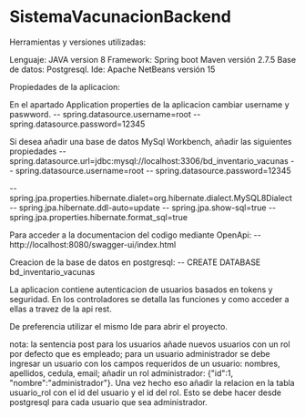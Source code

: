 # SistemaVacunacionBackend

Herramientas y versiones utilizadas: 

Lenguaje: JAVA version 8
Framework: Spring boot Maven versión 2.7.5
Base de datos: Postgresql.
Ide: Apache NetBeans versión 15

Propiedades de la aplicacion: 

En el apartado Application properties de la aplicacion cambiar username y paswword. 
-- spring.datasource.username=root
-- spring.datasource.password=12345

Si desea añadir una base de datos MySql Workbench, añadir las siguientes propiedades
-- spring.datasource.url=jdbc:mysql://localhost:3306/bd_inventario_vacunas
-- spring.datasource.username=root
-- spring.datasource.password=12345

-- spring.jpa.properties.hibernate.dialet=org.hibernate.dialect.MySQL8Dialect
-- spring.jpa.hibernate.ddl-auto=update
-- spring.jpa.show-sql=true
-- spring.jpa.properties.hibernate.format_sql=true


Para acceder a la documentacion del codigo mediante OpenApi:
-- http://localhost:8080/swagger-ui/index.html 

Creacion de la base de datos en postgresql: 
-- CREATE DATABASE bd_inventario_vacunas

La aplicacion contiene autenticacion de usuarios basados en tokens y seguridad.
En los controladores se detalla las funciones y como acceder a ellas a travez de la api rest.

De preferencia utilizar el mismo Ide para abrir el proyecto. 

nota: la sentencia post para los usuarios añade nuevos usuarios con un rol por defecto que es empleado; para un usuario administrador se debe ingresar un usuario con los campos requeridos de un usuario: nombres, apellidos, cedula, email; añadir un rol administrador: {"id":1, "nombre":"administrador"}. Una vez hecho eso añadir la relacion en la tabla usuario_rol con el id del usuario y el id del rol. Esto se debe hacer desde postgresql para cada usuario que sea administrador.  
